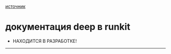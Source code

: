 [источник](https://runkit.com/ivansglazunov/)
# документация deep в runkit
* НАХОДИТСЯ В РАЗРАБОТКЕ!


---